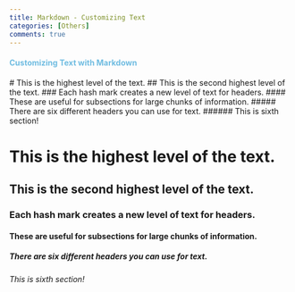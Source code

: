 ```yaml
---
title: Markdown - Customizing Text
categories: [Others]
comments: true
---
```


#### <font color= 6FBCE1> Customizing Text with Markdown</font>

\# This is the highest level of the text.
\## This is the second highest level of the text.
\### Each hash mark creates a new level of text for headers.
\#### These are useful for subsections for large chunks of information.
\##### There are six different headers you can use for text.
\###### This is sixth section!

# This is the highest level of the text.
## This is the second highest level of the text.
### Each hash mark creates a new level of text for headers.
#### These are useful for subsections for large chunks of information.
##### There are six different headers you can use for text.
###### This is sixth section!
